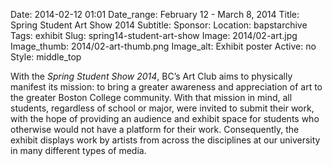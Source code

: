 Date: 2014-02-12 01:01 
Date_range: February 12 - March 8, 2014
Title: Spring Student Art Show 2014 
Subtitle:
Sponsor:
Location: bapstarchive
Tags: exhibit
Slug: spring14-student-art-show
Image: 2014/02-art.jpg
Image_thumb: 2014/02-art-thumb.png
Image_alt: Exhibit poster
Active: no
Style: middle_top

With the <em>Spring Student Show 2014</em>, BC&rsquo;s Art Club aims to   physically manifest its mission: to bring a greater awareness and   appreciation of art to the greater Boston College community. With that   mission in mind, all students, regardless of school or major, were   invited to submit their work, with the hope of providing an audience and   exhibit space for students who otherwise would not have a platform for   their work. Consequently, the exhibit displays work by artists from   across the disciplines at our university in many different types of   media.

<!--

Active:
    Yes (will appear on Exhibit's homepage)
    No (will not appear on Exhibit's homepage, but will appear in archives)

Gallery locations: 
    Burns Library (burns)
    Theology and Ministry Library (tml)
    O'Neill Level One (lvl1)
    O'Neill Level Three (lvl3)
    O'Neill Reading Room (reading)
    O'Neill Reading Room Back Wall (backwall)
    O'Neill Lobby (lobby)
    History Dept, Stokes Hall (stokes)
    Bapst Exhibits (bapsts)
    Archived Bapst Exhibits (bapstsarchive)
  
Need spaces for:

  Virtual Exhibits (virtual)
  Tip O'Neill (tiponeill)

Style:
    Poster on left, text on right (default)
    Poster on right, text on left (right)
    Poster large, centered above text (middle_top)
    Poster large, centered below text (middle_down)

Add'l images
    <img src="/theme/img/exhibits/XXXX/201X/00-XXXX.png" alt="words" class="float_left">
    <img src="/theme/img/exhibits/XXXX/201X/00-XXXX.png" alt="words" class="float_right">
    <img src="/theme/img/exhibits/XXXX/201X/00-XXXX.png" alt="words" class="center">

-->

